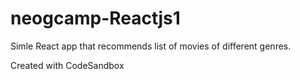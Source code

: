# neogcamp-Reactjs1

Simle React app that recommends list of movies of different genres.

Created with CodeSandbox

